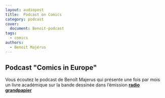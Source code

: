 ```yaml
---
layout: audiopost
title:  Podcast on Comics
category: podcast
cover:
  document: Benoit-podcast  
tags:
  - comics
authors:
  - Benoit Majérus
---
```


## Podcast "Comics in Europe"

Vous écoutez le podcast de Benoît Majerus qui présente une fois par mois un livre académique sur la bande dessinée dans l’émission [**radio grandpapier**](http://radio.grandpapier.org/)


<!-- more -->
